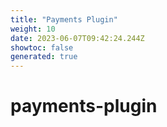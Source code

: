 ```yaml
---
title: "Payments Plugin"
weight: 10
date: 2023-06-07T09:42:24.244Z
showtoc: false
generated: true
---
```

<!-- This file was generated from the Vendure source. Do not modify. Instead, re-run the "docs:build" script -->


# payments-plugin
